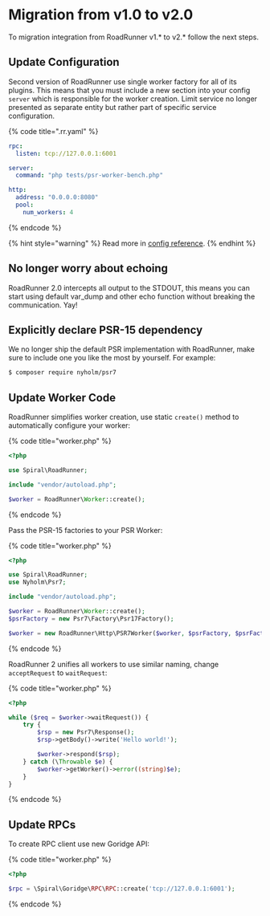 # Migration from v1.0 to v2.0

To migration integration from RoadRunner v1.* to v2.* follow the next steps.

## Update Configuration

Second version of RoadRunner use single worker factory for all of its plugins. This means that you must include a new
section
into your config `server` which is responsible for the worker creation. Limit service no longer presented as separate
entity
but rather part of specific service configuration.

{% code title=".rr.yaml" %}

```yaml
rpc:
  listen: tcp://127.0.0.1:6001

server:
  command: "php tests/psr-worker-bench.php"

http:
  address: "0.0.0.0:8080"
  pool:
    num_workers: 4
```

{% endcode %}

{% hint style="warning" %}
Read more in [config reference](/intro/config.md).
{% endhint %}

## No longer worry about echoing

RoadRunner 2.0 intercepts all output to the STDOUT, this means you can start using default var_dump and other echo
function
without breaking the communication. Yay!

## Explicitly declare PSR-15 dependency

We no longer ship the default PSR implementation with RoadRunner, make sure to include one you like the most by
yourself.
For example:

```bash
$ composer require nyholm/psr7
```

## Update Worker Code

RoadRunner simplifies worker creation, use static `create()` method to automatically configure your worker:

{% code title="worker.php" %}

```php
<?php

use Spiral\RoadRunner;

include "vendor/autoload.php";

$worker = RoadRunner\Worker::create();
```

{% endcode %}

Pass the PSR-15 factories to your PSR Worker:

{% code title="worker.php" %}

```php
<?php

use Spiral\RoadRunner;
use Nyholm\Psr7;

include "vendor/autoload.php";

$worker = RoadRunner\Worker::create();
$psrFactory = new Psr7\Factory\Psr17Factory();

$worker = new RoadRunner\Http\PSR7Worker($worker, $psrFactory, $psrFactory, $psrFactory);
```

{% endcode %}

RoadRunner 2 unifies all workers to use similar naming, change `acceptRequest` to `waitRequest`:

{% code title="worker.php" %}

```php
<?php

while ($req = $worker->waitRequest()) {
    try {
        $rsp = new Psr7\Response();
        $rsp->getBody()->write('Hello world!');

        $worker->respond($rsp);
    } catch (\Throwable $e) {
        $worker->getWorker()->error((string)$e);
    }
}
```

{% endcode %}

## Update RPCs

To create RPC client use new Goridge API:

{% code title="worker.php" %}

```php
<?php

$rpc = \Spiral\Goridge\RPC\RPC::create('tcp://127.0.0.1:6001');
```

{% endcode %}
